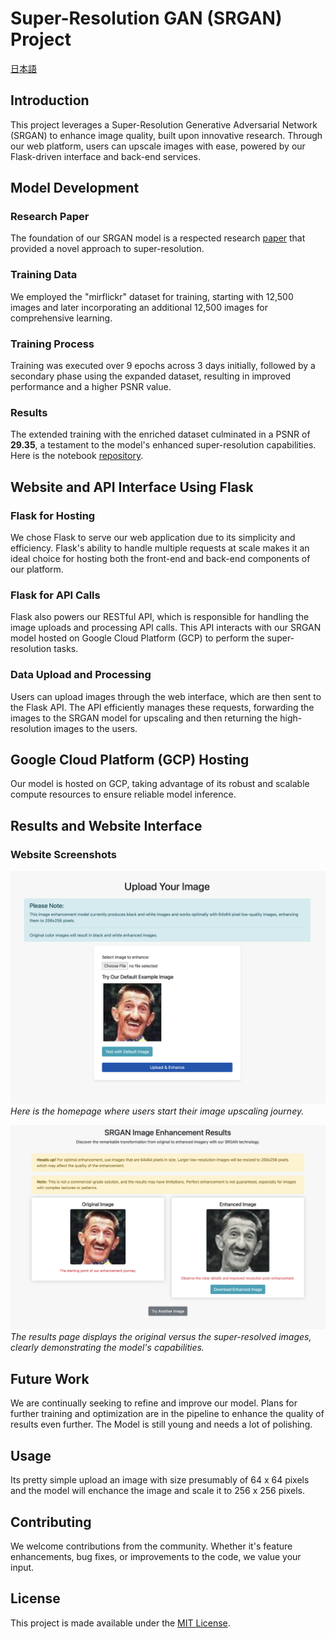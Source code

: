 # Super-Resolution GAN (SRGAN) Project
[日本語](https://github.com/rakibulhaque9954/SRGAN_GCP/blob/6144c52c9aaa03145fc10d31b1481986b058266a/%E6%97%A5%E6%9C%AC%E8%AA%9EREADME.md)

## Introduction
This project leverages a Super-Resolution Generative Adversarial Network (SRGAN) to enhance image quality, built upon innovative research. Through our web platform, users can upscale images with ease, powered by our Flask-driven interface and back-end services.

## Model Development

### Research Paper
The foundation of our SRGAN model is a respected research [paper](https://arxiv.org/pdf/1609.04802.pdf) that provided a novel approach to super-resolution.

### Training Data
We employed the "mirflickr" dataset for training, starting with 12,500 images and later incorporating an additional 12,500 images for comprehensive learning.

### Training Process
Training was executed over 9 epochs across 3 days initially, followed by a secondary phase using the expanded dataset, resulting in improved performance and a higher PSNR value.

### Results
The extended training with the enriched dataset culminated in a PSNR of **29.35**, a testament to the model's enhanced super-resolution capabilities.
Here is the notebook [repository](https://github.com/rakibulhaque9954/SRGAN-from-scratch.git).

## Website and API Interface Using Flask

### Flask for Hosting
We chose Flask to serve our web application due to its simplicity and efficiency. Flask's ability to handle multiple requests at scale makes it an ideal choice for hosting both the front-end and back-end components of our platform.

### Flask for API Calls
Flask also powers our RESTful API, which is responsible for handling the image uploads and processing API calls. This API interacts with our SRGAN model hosted on Google Cloud Platform (GCP) to perform the super-resolution tasks.

### Data Upload and Processing
Users can upload images through the web interface, which are then sent to the Flask API. The API efficiently manages these requests, forwarding the images to the SRGAN model for upscaling and then returning the high-resolution images to the users.

## Google Cloud Platform (GCP) Hosting
Our model is hosted on GCP, taking advantage of its robust and scalable compute resources to ensure reliable model inference.

## Results and Website Interface

### Website Screenshots
![Homepage Screenshot](https://github.com/rakibulhaque9954/SRGAN_GCP/blob/91bd6a11730ba5ff5a873a27582613c1fd318dfd/screenshots/Screenshot%202023-11-06%20at%2020.31.00.png)
*Here is the homepage where users start their image upscaling journey.*

![Results Screenshot](https://github.com/rakibulhaque9954/SRGAN_GCP/blob/8745d1152bd58bc613e2a90a798e28e74a07cc66/screenshots/Screenshot%202023-11-06%20at%2020.30.46.png)
*The results page displays the original versus the super-resolved images, clearly demonstrating the model's capabilities.*

## Future Work
We are continually seeking to refine and improve our model. Plans for further training and optimization are in the pipeline to enhance the quality of results even further. The Model is still young and needs a lot of polishing.

## Usage
Its pretty simple upload an image with size presumably of 64 x 64 pixels and the model will enchance the image and scale it to 256 x 256 pixels. 

## Contributing
We welcome contributions from the community. Whether it's feature enhancements, bug fixes, or improvements to the code, we value your input.

## License
This project is made available under the [MIT License](https://github.com/rakibulhaque9954/blog_remastered/blob/a5e57fac46833fdcb26c28980d8f6b07980b0379/MIT_LICENSE_Rakibul_Haque.txt).
